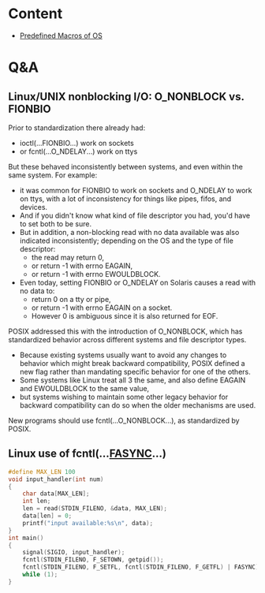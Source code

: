 # Content

* [Predefined Macros of OS](MACRO.md)

# Q&A

## Linux/UNIX nonblocking I/O: O_NONBLOCK vs. FIONBIO

Prior to standardization there already had:
  - ioctl(...FIONBIO...) work on sockets
  - or fcntl(...O_NDELAY...) work on ttys

But these behaved inconsistently between systems, and even within the same system. For example:
  - it was common for FIONBIO to work on sockets and O_NDELAY to work on ttys, with a lot of inconsistency for things like pipes, fifos, and devices.
  - And if you didn't know what kind of file descriptor you had, you'd have to set both to be sure.
  - But in addition, a non-blocking read with no data available was also indicated inconsistently; depending on the OS and the type of file descriptor:
    + the read may return 0,
    + or return -1 with errno EAGAIN,
    + or return -1 with errno EWOULDBLOCK.
  - Even today, setting FIONBIO or O_NDELAY on Solaris causes a read with no data to:
    - return 0 on a tty or pipe,
    - or return -1 with errno EAGAIN on a socket.
    - However 0 is ambiguous since it is also returned for EOF.

POSIX addressed this with the introduction of O_NONBLOCK, which has standardized behavior across different systems and file descriptor types.
  - Because existing systems usually want to avoid any changes to behavior which might break backward compatibility, POSIX defined a new flag rather than mandating specific behavior for one of the others.
  - Some systems like Linux treat all 3 the same, and also define EAGAIN and EWOULDBLOCK to the same value,
  - but systems wishing to maintain some other legacy behavior for backward compatibility can do so when the older mechanisms are used.

New programs should use fcntl(...O_NONBLOCK...), as standardized by POSIX.

## Linux use of fcntl(...[FASYNC](FASYNC.md)...)

```C
#define MAX_LEN 100
void input_handler(int num)
{
	char data[MAX_LEN];
	int len;
	len = read(STDIN_FILENO, &data, MAX_LEN);
	data[len] = 0;
	printf("input available:%s\n", data);
}
int main()
{
	signal(SIGIO, input_handler);
	fcntl(STDIN_FILENO, F_SETOWN, getpid());
	fcntl(STDIN_FILENO, F_SETFL, fcntl(STDIN_FILENO, F_GETFL) | FASYNC);
	while (1);
}
```

